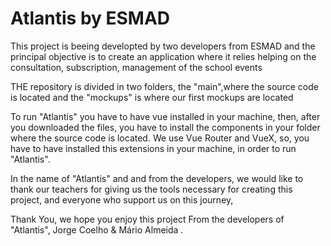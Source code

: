 # Atlantis by ESMAD


This project is beeing developted by two developers from ESMAD and the principal objective is to create an application where it relies helping on the consultation, subscription, management of the school events 

THE repository is divided in two folders, the "main",where the source code is located and the "mockups" is where our first mockups are located

To run "Atlantis" you have to have vue installed in your machine, then, after you downloaded the files, you have to install the components in your folder where the source code is located. We use Vue Router and VueX, so, you have to have installed this extensions in your machine, in order to run "Atlantis".

In the name of "Atlantis" and and from the developers, we would like to thank our teachers for giving us the tools necessary for creating this project, and everyone who support us on this journey, 

Thank You, we hope you enjoy this project
From the developers of "Atlantis", Jorge Coelho & Mário Almeida .
